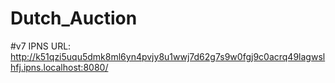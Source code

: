 # Dutch_Auction

#v7
IPNS URL: http://k51qzi5uqu5dmk8ml6yn4pvjy8u1wwj7d62g7s9w0fgj9c0acrq49lagwslhfj.ipns.localhost:8080/

